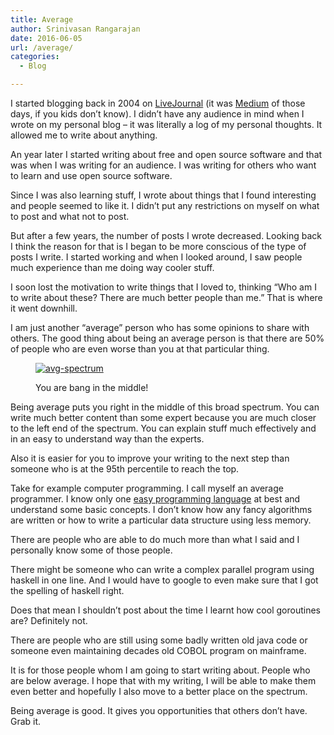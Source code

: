 ```yaml
---
title: Average
author: Srinivasan Rangarajan
date: 2016-06-05
url: /average/
categories:
  - Blog

---
```

I started blogging back in 2004 on [LiveJournal][1] (it was [Medium][2] of those days, if you kids don&#8217;t know). I didn&#8217;t have any audience in mind when I wrote on my personal blog &#8211; it was literally a log of my personal thoughts. It allowed me to write about anything.

An year later I started writing about free and open source software and that was when I was writing for an audience. I was writing for others who want to learn and use open source software.

Since I was also learning stuff, I wrote about things that I found interesting and people seemed to like it. I didn&#8217;t put any restrictions on myself on what to post and what not to post.

But after a few years, the number of posts I wrote decreased. Looking back I think the reason for that is I began to be more conscious of the type of posts I write. I started working and when I looked around, I saw people much experience than me doing way cooler stuff.

I soon lost the motivation to write things that I loved to, thinking &#8220;Who am I to write about these? There are much better people than me.&#8221; That is where it went downhill.

I am just another &#8220;average&#8221; person who has some opinions to share with others. The good thing about being an average person is that there are 50% of people who are even worse than you at that particular thing.<figure id="attachment_51" style="width: 688px" class="wp-caption aligncenter">

[<img class="wp-image-51 size-full" src="http://i0.wp.com/cnu.name/wp-content/uploads/sites/7/2016/06/avg-spectrum-e1465150728604.jpg?fit=688%2C133" alt="avg-spectrum" srcset="http://i0.wp.com/cnu.name/wp-content/uploads/sites/7/2016/06/avg-spectrum-e1465150728604.jpg?w=688 688w, http://i0.wp.com/cnu.name/wp-content/uploads/sites/7/2016/06/avg-spectrum-e1465150728604.jpg?resize=300%2C58 300w, http://i0.wp.com/cnu.name/wp-content/uploads/sites/7/2016/06/avg-spectrum-e1465150728604.jpg?resize=600%2C116 600w" sizes="(max-width: 688px) 100vw, 688px" data-recalc-dims="1" />][3]<figcaption class="wp-caption-text">You are bang in the middle!</figcaption></figure> 

Being average puts you right in the middle of this broad spectrum. You can write much better content than some expert because you are much closer to the left end of the spectrum. You can explain stuff much effectively and in an easy to understand way than the experts.

Also it is easier for you to improve your writing to the next step than someone who is at the 95th percentile to reach the top.

Take for example computer programming. I call myself an average programmer. I know only one [easy programming language][4] at best and understand some basic concepts. I don&#8217;t know how any fancy algorithms are written or how to write a particular data structure using less memory.

There are people who are able to do much more than what I said and I personally know some of those people.

There might be someone who can write a complex parallel program using haskell in one line. And I would have to google to even make sure that I got the spelling of haskell right.

Does that mean I shouldn&#8217;t post about the time I learnt how cool goroutines are? Definitely not.

There are people who are still using some badly written old java code or someone even maintaining decades old COBOL program on mainframe.

It is for those people whom I am going to start writing about. People who are below average. I hope that with my writing, I will be able to make them even better and hopefully I also move to a better place on the spectrum.

Being average is good. It gives you opportunities that others don&#8217;t have. Grab it.

 [1]: http://www.livejournal.com/
 [2]: https://medium.com/
 [3]: http://i0.wp.com/cnu.name/wp-content/uploads/sites/7/2016/06/avg-spectrum-e1465150728604.jpg
 [4]: http://www.python.org/